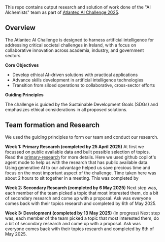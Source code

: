 This repo contains output research and solution of work done of the "AI Alchemists" team as part of [Atlantec AI Challenge 2025](https://atlantec.ie/atlantec-ai-challenge/). 

## Overview

The Atlantec AI Challenge is designed to harness artificial intelligence for addressing critical societal challenges in Ireland, with a focus on collaborative innovation across academia, industry, and government sectors.

**Core Objectives**

- Develop ethical AI-driven solutions with practical applications
- Advance skills development in artificial intelligence technologies
- Transition from siloed operations to collaborative, cross-sector efforts

**Guiding Principles**

The challenge is guided by the Sustainable Development Goals (SDGs) and emphasizes ethical considerations in all proposed solutions.

## Team formation and Research
We used the guiding principles to form our team and conduct our research. 

**Week 1: Primary Research (completed by 25 April 2025)**
At first we focussed on public available data and built possible selection of topics. Read the [primary-research](topics/primary-research.md) for more details. Here we used github copilot's agent mode to help us with the research that has public available data. Using generative AI to our advantage helped us save precious time and focus on the most important aspect of the challenge. Time taken here was about 2 hours to sit together in a meeting. This was completed by 

**Week 2: Secondary Research (completed by 6 May 2025)**
Next step was, each member of the team picked a topic that most interested them, do a bit of secondary research and come up with a proposal. Ask was everyone comes back with their topics research and completed by 6th of May 2025. 

**Week 3: Development (completed by 13 May 2025)** (in progress)
Next step was, each member of the team picked a topic that most interested them, do a bit of secondary research and come up with a proposal. Ask was everyone comes back with their topics research and completed by 6th of May 2025. 


